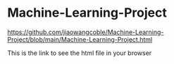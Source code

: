 # Machine-Learning-Project
https://github.com/jiaowangcoble/Machine-Learning-Project/blob/main/Machine-Learning-Project.html

This is the link to see the html file in your browser 

